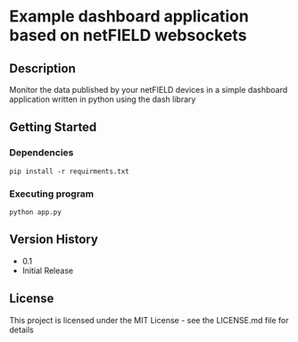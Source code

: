 # Example dashboard application based on netFIELD websockets

## Description
Monitor the data published by your netFIELD devices in a simple dashboard application written in python
using the dash library
## Getting Started
### Dependencies
```
pip install -r requirments.txt
```

### Executing program
```
python app.py
```
## Version History
* 0.1
* Initial Release
## License
This project is licensed under the MIT License - see the LICENSE.md file for details
